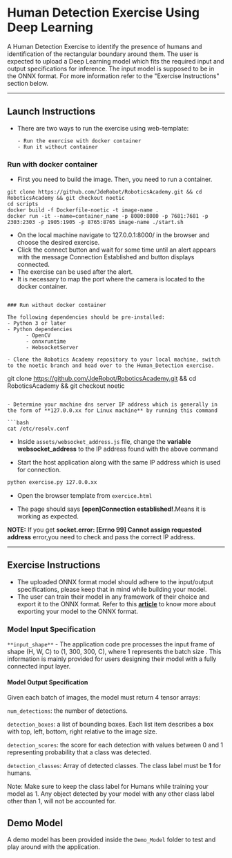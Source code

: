 # Human Detection Exercise Using Deep Learning

A Human Detection Exercise to identify the presence of humans and identification of the rectangular boundary around them. 
The user is expected to upload a Deep Learning model which fits the required input and output specifications for inference. The input model is supposed to be in the ONNX format. For more information refer to the "Exercise Instructions" section below.

* * *

## Launch Instructions

- There are two ways to run the exercise using web-template:

      - Run the exercise with docker container
      - Run it without container

### Run with docker container

- First you need to build the image. Then, you need to run a container.
```
git clone https://github.com/JdeRobot/RoboticsAcademy.git && cd RoboticsAcademy && git checkout noetic
cd scripts
docker build -f Dockerfile-noetic -t image-name .
docker run -it --name=container_name -p 8080:8080 -p 7681:7681 -p 2303:2303 -p 1905:1905 -p 8765:8765 image-name ./start.sh
```  
- On the local machine navigate to 127.0.0.1:8000/ in the browser and choose the desired exercise.
- Click the connect button and wait for some time until an alert appears with the message Connection Established and button displays connected.
- The exercise can be used after the alert.
- It is necessary to map the port where the camera is located to the docker container.
```

### Run without docker container

The following dependencies should be pre-installed:
- Python 3 or later
- Python dependencies
      - OpenCV
      - onnxruntime
      - WebsocketServer

- Clone the Robotics Academy repository to your local machine, switch to the noetic branch and head over to the Human_Detection exercise.
```
git clone https://github.com/JdeRobot/RoboticsAcademy.git && cd RoboticsAcademy && git checkout noetic
```
      
- Determine your machine dns server IP address which is generally in the form of **127.0.0.xx for Linux machine** by running this command

```bash
cat /etc/resolv.conf
```

- Inside `assets/websocket_address.js` file, change the **variable websocket_address** to the IP address found with the above command

- Start the host application along with the same IP address which is used for connection.

```bash
python exercise.py 127.0.0.xx
```

- Open the browser template from `exercice.html`

- The page should says **[open]Connection established!**.Means it is working as expected.

**__NOTE:__**  If you get **socket.error: [Errno 99] Cannot assign requested address** error,you need to check and pass the correct IP address.

* * *

## Exercise Instructions

- The uploaded ONNX format model should adhere to the input/output specifications, please keep that in mind while building your model. 
- The user can train their model in any framework of their choice and export it to the ONNX format. Refer to this [**article**](https://docs.unity3d.com/Packages/com.unity.barracuda@1.0/manual/Exporting.html) to know more about exporting your model to the ONNX format.

### Model Input Specification

`**input_shape**` - The application code pre processes the input frame of shape (H, W, C) to (1, 300, 300, C), where 1 represents the batch size . This information is mainly provided for users designing their model with a fully connected input layer.

#### Model Output Specification

Given each batch of images, the model must return 4 tensor arrays:

`num_detections`: the number of detections.

`detection_boxes`: a list of bounding boxes. Each list item describes a box with top, left, bottom, right relative to the image size.

`detection_scores`: the score for each detection with values between 0 and 1 representing probability that a class was detected.

`detection_classes`: Array of detected classes. The class label must be **1** for humans. 

Note: Make sure to keep the class label for Humans while training your model as 1. Any object detected by your model with any other class label other than 1, will not be accounted for.

## Demo Model

A demo model has been provided inside the `Demo_Model` folder to test and play around with the application.








